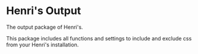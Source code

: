 # Henri's Output
The output package of Henri's.

This package includes all functions and settings to include and exclude css from your Henri's installation.

